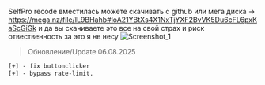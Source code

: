 SelfPro recode вместилась можете скачивать с github или мега диска -> https://mega.nz/file/IL9BHahb#loA21YBtXs4X1NxTjYXF2BvVK5Du6cFL6pxKaScGiGk
и да вы скачиваете это все на свой страх и риск отвественность за это я не несу 
![Screenshot_1](https://github.com/user-attachments/assets/d6ea426e-9d7a-48dd-960d-e3bc9ad7b52f)
> Обновление/Update 06.08.2025
```diff
[+] - fix buttonclicker
[+] - bypass rate-limit.
```


